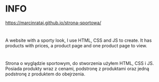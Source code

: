 # INFO

https://marcinrataj.github.io/strona-sportowa/
#
A website with a sporty look, I use HTML, CSS and JS to create. It has products with prices, a product page and one product page to view.
#
Strona o wyglądzie sportowym, do stworzenia użyłem HTML, CSS i JS. Posiada produkty wraz z cenami, podstronę z produktami oraz jedną podstronę z produktem do obejrzenia. 
